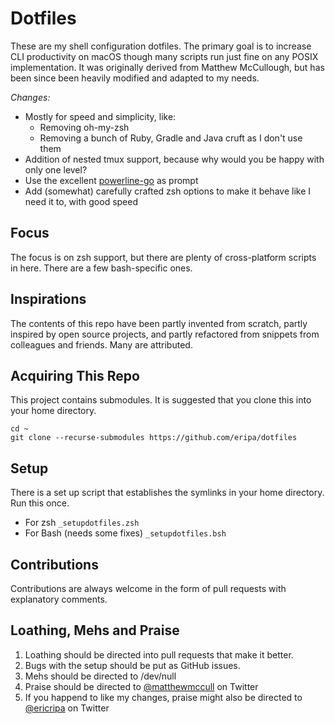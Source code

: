 # Dotfiles

These are my shell configuration dotfiles. The primary goal is to increase CLI productivity on macOS though many scripts run just fine on any POSIX implementation. It was originally derived from Matthew McCullough, but has been since been heavily modified and adapted to my needs.

_Changes:_

- Mostly for speed and simplicity, like:
  - Removing oh-my-zsh
  - Removing a bunch of Ruby, Gradle and Java cruft as I don't use them
- Addition of nested tmux support, because why would you be happy with only one level?
- Use the excellent [powerline-go](https://github.com/justjanne/powerline-go) as prompt
- Add (somewhat) carefully crafted zsh options to make it behave like I need it to, with good speed

## Focus

The focus is on zsh support, but there are plenty of cross-platform scripts in here. There are a few bash-specific ones.

## Inspirations

The contents of this repo have been partly invented from scratch, partly inspired by open source projects, and partly refactored from snippets from colleagues and friends. Many are attributed.

## Acquiring This Repo

This project contains submodules. It is suggested that you clone this into your home directory.

    cd ~
    git clone --recurse-submodules https://github.com/eripa/dotfiles

## Setup

There is a set up script that establishes the symlinks in your home directory. Run this once.

* For zsh
        `_setupdotfiles.zsh`
* For Bash (needs some fixes)
        `_setupdotfiles.bsh`

## Contributions
Contributions are always welcome in the form of pull requests with explanatory comments.

## Loathing, Mehs and Praise

1. Loathing should be directed into pull requests that make it better.
2. Bugs with the setup should be put as GitHub issues.
3. Mehs should be directed to /dev/null
4. Praise should be directed to [@matthewmccull](http://twitter.com/matthewmccull) on Twitter
5. If you happend to like my changes, praise might also be directed to [@ericripa](http://twitter.com/ericripa) on Twitter
